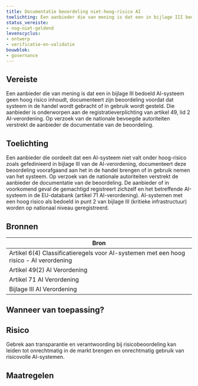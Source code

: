 ```yaml
---
title: Documentatie beoordeling niet-hoog-risico AI
toelichting: Een aanbieder die van mening is dat een in bijlage III bedoeld AI-systeem geen hoog risico inhoudt, documenteert zijn beoordeling voordat dat systeem in de handel wordt gebracht of in gebruik wordt gesteld. Die aanbieder is onderworpen aan de registratieverplichting van artikel 49, lid 2 AI-verordening. Op verzoek van de nationale bevoegde autoriteiten verstrekt de aanbieder de documentatie van de beoordeling.
status_vereiste:
- nog-niet-geldend
levenscyclus:
- ontwerp
- verificatie-en-validatie
bouwblok:
- governance
---
```


<!-- tags -->
## Vereiste

Een aanbieder die van mening is dat een in bijlage III bedoeld AI-systeem geen hoog risico inhoudt, documenteert zijn beoordeling voordat dat systeem in de handel wordt gebracht of in gebruik wordt gesteld.
Die aanbieder is onderworpen aan de registratieverplichting van artikel 49, lid 2 AI-verordening.
Op verzoek van de nationale bevoegde autoriteiten verstrekt de aanbieder de documentatie van de beoordeling.

## Toelichting

Een aanbieder die oordeelt dat een AI-systeem niet valt onder hoog-risico zoals gefedinieerd in bijlage III van de AI-verordening, documenteert deze beoordeling voorafgaand aan het in de handel brengen of in gebruik nemen van het systeem.
Op verzoek van de nationale autoriteiten verstrekt de aanbieder de documentatie van de beoordeling.
De aanbieder of in voorkomend geval de gemachtigd registreert zichzelf en het betreffende AI-systeem in de EU-databank (artikel 71 AI-verordening).
AI-systemen met een hoog risico als bedoeld in punt 2 van bijlage III (kritieke infrastructuur) worden op nationaal niveau geregistreerd.

## Bronnen

| Bron                        |
|-----------------------------|
|Artikel 6(4) Classificatieregels voor AI-systemen met een hoog risico - AI verordening|
|Artikel 49(2) AI Verordening|
|Artikel 71 AI Verordening|
|Bijlage III AI Verordening|

## Wanneer van toepassing?


## Risico

Gebrek aan transparantie en verantwoording bij risicobeoordeling kan leiden tot onrechtmatig in de markt brengen en onrechtmatig gebruik van risicovolle AI-systemen.


## Maatregelen

<!-- list_maatregelen vereiste/documentatie_beoordeling_niet_hoog_risico_ai -->
